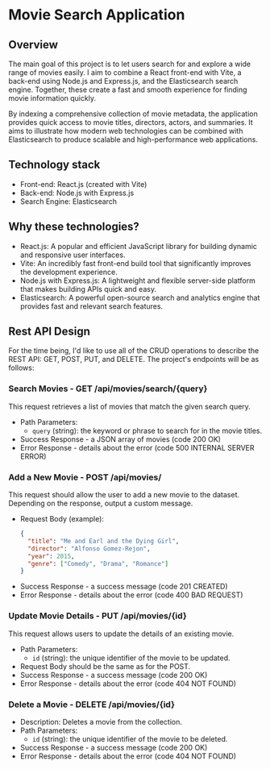 # Movie Search Application

## Overview
The main goal of this project is to let users search for and explore a wide range of movies easily. I aim to combine a React front-end with Vite, a back-end using Node.js and Express.js, and the Elasticsearch search engine. Together, these create a fast and smooth experience for finding movie information quickly.

By indexing a comprehensive collection of movie metadata, the application provides quick access to movie titles, directors, actors, and summaries. It aims to illustrate how modern web technologies can be combined with Elasticsearch to produce scalable and high-performance web applications.

## Technology stack
* Front-end: React.js (created with Vite)
* Back-end: Node.js with Express.js
* Search Engine: Elasticsearch

## Why these technologies?
* React.js: A popular and efficient JavaScript library for building dynamic and responsive user interfaces.
* Vite: An incredibly fast front-end build tool that significantly improves the development experience.
* Node.js with Express.js: A lightweight and flexible server-side platform that makes building APIs quick and easy.
* Elasticsearch: A powerful open-source search and analytics engine that provides fast and relevant search features.

## Rest API Design
For the time being, I'd like to use all of the CRUD operations to describe the REST API: GET, POST, PUT, and DELETE. The project's endpoints will be as follows:

### Search Movies - GET /api/movies/search/{query}
  This request retrieves a list of movies that match the given search query.
  - Path Parameters:
    - `query` (string): the keyword or phrase to search for in the movie titles.
  - Success Response - a JSON array of movies (code 200 OK)
  - Error Response - details about the error (code 500 INTERNAL SERVER ERROR)

### Add a New Movie - POST /api/movies/
  This request should allow the user to add a new movie to the dataset. Depending on the response, output a custom message.
  - Request Body (example):
    ```json
    {
      "title": "Me and Earl and the Dying Girl",
      "director": "Alfonso Gomez-Rejon",
      "year": 2015,
      "genre": ["Comedy", "Drama", "Romance"]
    }
    ```
  - Success Response - a success message (code 201 CREATED)
  - Error Response - details about the error (code 400 BAD REQUEST)

### Update Movie Details - PUT /api/movies/{id}
  This request allows users to update the details of an existing movie.
  - Path Parameters:
    - `id` (string): the unique identifier of the movie to be updated.
  - Request Body should be the same as for the POST.
  - Success Response - a success message (code 200 OK)
  - Error Response - details about the error (code 404 NOT FOUND)

### Delete a Movie - DELETE /api/movies/{id}
  - Description: Deletes a movie from the collection.
  - Path Parameters:
    - `id` (string): the unique identifier of the movie to be deleted.
  - Success Response - a success message (code 200 OK)
  - Error Response - details about the error (code 404 NOT FOUND)

